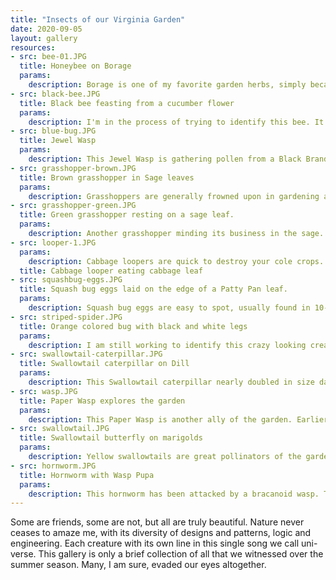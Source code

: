 ```yaml
---
title: "Insects of our Virginia Garden"
date: 2020-09-05
layout: gallery
resources:
- src: bee-01.JPG
  title: Honeybee on Borage
  params:
    description: Borage is one of my favorite garden herbs, simply because it's a magnet for honeybees. This worker bee is busy collecting nectar and pollen to return to the colony. Honeybees use pollen for protein and nectar for carbohydrates. I do hope our collection of Borage and other blooms resulted in a waggle dance back at the colony.
- src: black-bee.JPG
  title: Black bee feasting from a cucumber flower
  params:
    description: I'm in the process of trying to identify this bee. It's not one I've seen before. In person it looked as black as a polished shoe and was about the size of a honeybee. Here, she is feasting on the offerings of a cucumber bloom.
- src: blue-bug.JPG
  title: Jewel Wasp
  params:
    description: This Jewel Wasp is gathering pollen from a Black Brandywine Tomato bloom. Some Jewel Wasp species are parasitoids - meaning they choose a host insect to kill in order to complete their life cycle. 
- src: grasshopper-brown.JPG
  title: Brown grasshopper in Sage leaves
  params:
    description: Grasshoppers are generally frowned upon in gardening as they're quick to destroy an entire crop. Fortunately we didn't see such behavior this year and never saw any damage to the sage where the grasshoppers were always living their best lives.
- src: grasshopper-green.JPG
  title: Green grasshopper resting on a sage leaf.
  params:
    description: Another grasshopper minding its business in the sage. I never saw them anywhere besides the sage bush and even it was left unbothered.
- src: looper-1.JPG
  params:
    description: Cabbage loopers are quick to destroy your cole crops. At this size the damage is minimal, but they grow quickly and the larger they become the more damage they create. Wasps are helpful, but picking them off of your plants early will help manage their destruction.
  title: Cabbage looper eating cabbage leaf
- src: squashbug-eggs.JPG
  title: Squash bug eggs laid on the edge of a Patty Pan leaf.
  params:
    description: Squash bug eggs are easy to spot, usually found in 10-15 tiny brown or red-hued clusters on either side of squash plant leaves. If your plant's leaves are turning yellow and dying these bugs could be the culprit. 
- src: striped-spider.JPG
  title: Orange colored bug with black and white legs
  params:
    description: I am still working to identify this crazy looking creature. It was quick on its feet and is not one I've seen very many times this season. I love the pattern on its legs - very dramatic indeed!
- src: swallowtail-caterpillar.JPG
  title: Swallowtail caterpillar on Dill
  params:
    description: This Swallowtail caterpillar nearly doubled in size daily for the week we watched it. It and many others were quite content to devour the Dill in order to thrive. Fortunately I planted more than enough to share. I look forward to more Swallowtails visiting our garden.
- src: wasp.JPG
  title: Paper Wasp explores the garden
  params:
    description: This Paper Wasp is another ally of the garden. Earlier in the season I witnessed one feeding on the remains of a cabbage looper that was destroying our brassicas.
- src: swallowtail.JPG
  title: Swallowtail butterfly on marigolds
  params:
    description: Yellow swallowtails are great pollinators of the garden. The females are slightly larger than the males, though their patterns are similar. Their only diet is flower nectar, making Marigolds like these and other flowering plants an important element of the garden.
- src: hornworm.JPG
  title: Hornworm with Wasp Pupa
  params:
    description: This hornworm has been attacked by a bracanoid wasp. The wasp lays eggs inside of the worm where they feed and emerge into the pupa stage. This event results in death of the Hornworm. Wasps are a garden ally, as these worms can cause enormous damage to a tomato crop.
---
```


Some are friends, some are not, but all are truly beautiful. Nature never ceases to amaze me, with its diversity of designs and patterns, logic and engineering. Each creature with its own line in this single song we call uni-verse. This gallery is only a brief collection of all that we witnessed over the summer season. Many, I am sure, evaded our eyes altogether.